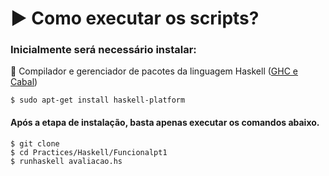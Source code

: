 # :arrow_forward: Como executar os scripts?
  
### Inicialmente será necessário instalar: 

:arrows_counterclockwise: Compilador e gerenciador de pacotes da linguagem Haskell ([GHC e Cabal](https://www.haskell.org/platform/linux.html))

  ```
  $ sudo apt-get install haskell-platform 
  ```

#### Após a etapa de instalação, basta apenas executar os comandos abaixo.

  ```
  $ git clone 
  $ cd Practices/Haskell/Funcionalpt1
  $ runhaskell avaliacao.hs
  ```

